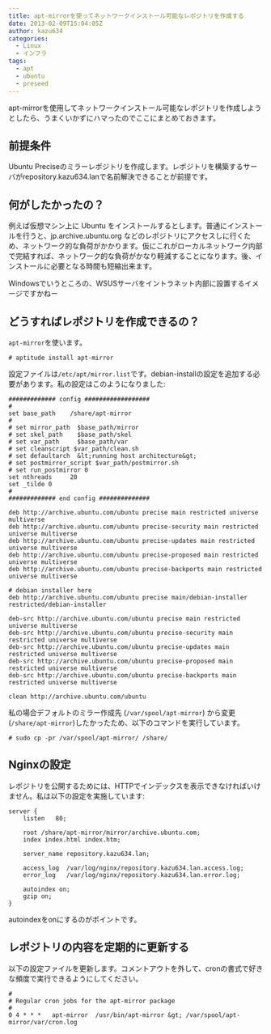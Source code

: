 ```yaml
---
title: apt-mirrorを使ってネットワークインストール可能なレポジトリを作成する
date: 2013-02-09T15:04:05Z
author: kazu634
categories:
  - Linux
  - インフラ
tags:
  - apt
  - ubuntu
  - preseed
---
```

apt-mirrorを使用してネットワークインストール可能なレポジトリを作成しようとしたら、うまくいかずにハマったのでここにまとめておきます。

## 前提条件

Ubuntu Preciseのミラーレポジトリを作成します。レポジトリを構築するサーバがrepository.kazu634.lanで名前解決できることが前提です。

## 何がしたかったの？

例えば仮想マシン上に Ubuntu をインストールするとします。普通にインストールを行うと、jp.archive.ubuntu.org などのレポジトリにアクセスしに行くため、ネットワーク的な負荷がかかります。仮にこれがローカルネットワーク内部で完結すれば、ネットワーク的な負荷がかなり軽減することになります。後、インストールに必要となる時間も短縮出来ます。

Windowsでいうところの、WSUSサーバをイントラネット内部に設置するイメージですかねー

## どうすればレポジトリを作成できるの？

`apt-mirror`を使います。

```
# aptitude install apt-mirror
```

設定ファイルは`/etc/apt/mirror.list`です。debian-installの設定を追加する必要があります。私の設定はこのようになりました:

```
############# config ##################
#
set base_path    /share/apt-mirror
#
# set mirror_path  $base_path/mirror
# set skel_path    $base_path/skel
# set var_path     $base_path/var
# set cleanscript $var_path/clean.sh
# set defaultarch  &lt;running host architecture&gt;
# set postmirror_script $var_path/postmirror.sh
# set run_postmirror 0
set nthreads     20
set _tilde 0
#
############# end config ##############

deb http://archive.ubuntu.com/ubuntu precise main restricted universe multiverse
deb http://archive.ubuntu.com/ubuntu precise-security main restricted universe multiverse
deb http://archive.ubuntu.com/ubuntu precise-updates main restricted universe multiverse
deb http://archive.ubuntu.com/ubuntu precise-proposed main restricted universe multiverse
deb http://archive.ubuntu.com/ubuntu precise-backports main restricted universe multiverse

# debian installer here
deb http://archive.ubuntu.com/ubuntu precise main/debian-installer restricted/debian-installer

deb-src http://archive.ubuntu.com/ubuntu precise main restricted universe multiverse
deb-src http://archive.ubuntu.com/ubuntu precise-security main restricted universe multiverse
deb-src http://archive.ubuntu.com/ubuntu precise-updates main restricted universe multiverse
deb-src http://archive.ubuntu.com/ubuntu precise-proposed main restricted universe multiverse
deb-src http://archive.ubuntu.com/ubuntu precise-backports main restricted universe multiverse

clean http://archive.ubuntu.com/ubuntu
```

私の場合デフォルトのミラー作成先 (`/var/spool/apt-mirror`) から変更 (`/share/apt-mirror`)したかったため、以下のコマンドを実行しています。

```
# sudo cp -pr /var/spool/apt-mirror/ /share/
```

## Nginxの設定

レポジトリを公開するためには、HTTPでインデックスを表示できなければいけません。私は以下の設定を実施しています:

```
server {
    listen   80;

    root /share/apt-mirror/mirror/archive.ubuntu.com;
    index index.html index.htm;

    server_name repository.kazu634.lan;

    access_log  /var/log/nginx/repository.kazu634.lan.access.log;
    error_log   /var/log/nginx/repository.kazu634.lan.error.log;

    autoindex on;
    gzip on;
}
```

autoindexをonにするのがポイントです。

## レポジトリの内容を定期的に更新する
以下の設定ファイルを更新します。コメントアウトを外して、cronの書式で好きな頻度で実行できるようにしてください。

```
#
# Regular cron jobs for the apt-mirror package
#
0 4	* * *	apt-mirror	/usr/bin/apt-mirror &gt; /var/spool/apt-mirror/var/cron.log
```

